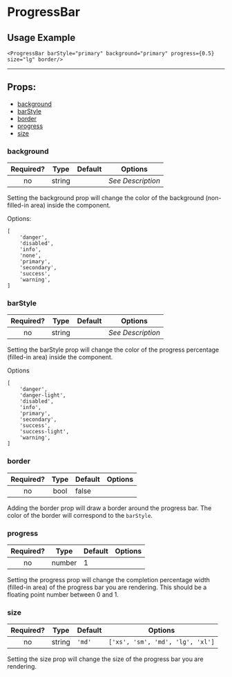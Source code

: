 #  ProgressBar

## Usage Example

```JSX
<ProgressBar barStyle="primary" background="primary" progress={0.5} size="lg" border/>
```

---

## Props:

* [background](#background)
* [barStyle](#barstyle)
* [border](#border)
* [progress](#progress)
* [size](#size)

### background

| Required? | Type | Default | Options |
|:---:|:---:|---|---|
| no | string | | *See Description* |

Setting the background prop will change the color of the background (non-filled-in area) inside the component.

Options:

```
[
    'danger',
    'disabled',
    'info',
    'none',
    'primary',
    'secondary',
    'success',
    'warning',
]
```

### barStyle

| Required? | Type | Default | Options |
|:---:|:---:|---|---|
| no | string | | *See Description* |

Setting the barStyle prop will change the color of the progress percentage (filled-in area) inside the component.

Options

```
[
    'danger',
    'danger-light',
    'disabled',
    'info',
    'primary',
    'secondary',
    'success',
    'success-light',
    'warning',
]
```

### border

| Required? | Type | Default | Options |
|:---:|:---:|---|---|
| no | bool | false | |

Adding the border prop will draw a border around the progress bar. The color of the border will correspond to the `barStyle`.

### progress

| Required? | Type | Default | Options |
|:---:|:---:|---|---|
| no | number | 1 | |

Setting the progress prop will change the completion percentage width (filled-in area) of the progress bar you are rendering. This should be a floating point number between 0 and 1.

### size

| Required? | Type | Default | Options |
|:---:|:---:|---|---|
| no | string | `'md'` | `['xs', 'sm', 'md', 'lg', 'xl']` |

Setting the size prop will change the size of the progress bar you are rendering.